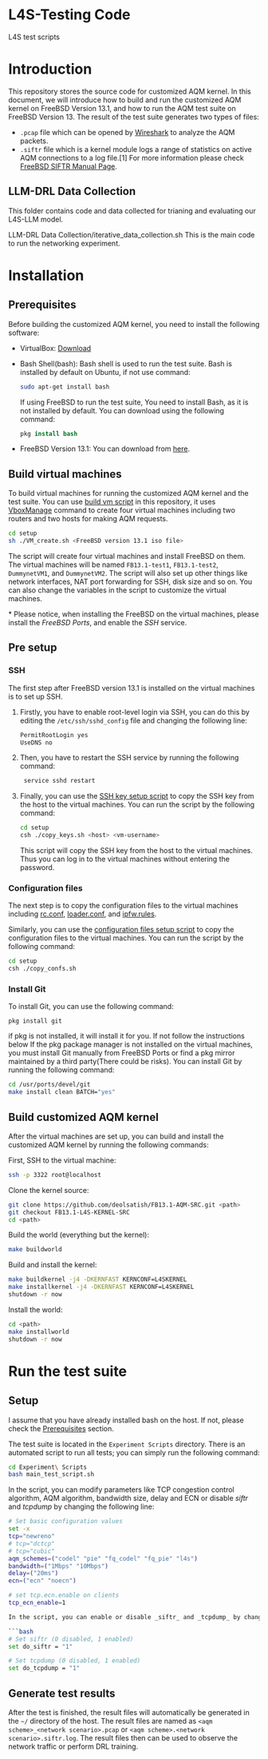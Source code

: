 # L4S-Testing Code
L4S test scripts







# Introduction

This repository stores the source code for customized AQM kernel. In this document, we will introduce how to build and run the customized AQM kernel on FreeBSD Version 13.1, and how to run the AQM test suite on FreeBSD Version 13. The result of the test suite generates two types of files:

- `.pcap` file which can be opened by [Wireshark](https://www.wireshark.org/) to analyze the AQM packets.
- `.siftr` file which is a kernel module logs a range of statistics on active AQM connections to a log file.[1] For more information please check [FreeBSD SIFTR Manual Page](https://www.freebsd.org/cgi/man.cgi?query=siftr&apropos=0&sektion=4&manpath=FreeBSD+11.0-RELEASE&arch=default&format=html).


## LLM-DRL Data Collection 
This folder contains code and data collected for trianing and evaluating our L4S-LLM model.

LLM-DRL Data Collection/iterative_data_collection.sh This is the main code to run the networking experiment.

# Installation

## Prerequisites

Before building the customized AQM kernel, you need to install the following software:

- VirtualBox: [Download](https://www.virtualbox.org/wiki/Downloads)
- Bash Shell(bash): Bash shell is used to run the test suite. Bash is installed by default on Ubuntu, if not use command:

  ```bash
  sudo apt-get install bash
  ```


  If using FreeBSD to run the test suite, You need to install Bash, as it is not installed by default. You can download using the following command:

  ```csh
  pkg install bash
  ```

- FreeBSD Version 13.1: You can download from [here](http://ftp-archive.freebsd.org/mirror/FreeBSD-Archive/old-releases/ISO-IMAGES/13.1/?C=S&O=D).

## Build virtual machines

To build virtual machines for running the customized AQM kernel and the test suite. You can use [build vm script](./setup/VM_create.sh) in this repository, it uses [VboxManage](https://www.virtualbox.org/manual/ch08.html) command to create four virtual machines including two routers and two hosts for making AQM requests.

```bash
cd setup
sh ./VM_create.sh <FreeBSD version 13.1 iso file>
```

The script will create four virtual machines and install FreeBSD on them. The virtual machines will be named `FB13.1-test1`, `FB13.1-test2`, `DummynetVM1`, and `DummynetVM2`. The script will also set up other things like network interfaces, NAT port forwarding for SSH, disk size and so on. You can also change the variables in the script to customize the virtual machines.

\* Please notice, when installing the FreeBSD on the virtual machines, please install the _FreeBSD Ports_, and enable the _SSH_ service.

## Pre setup

### SSH

The first step after FreeBSD version 13.1 is installed on the virtual machines is to set up SSH.

1. Firstly, you have to enable root-level login via SSH, you can do this by editing the `/etc/ssh/sshd_config` file and changing the following line:

   ```bash
   PermitRootLogin yes
   UseDNS no
   ```

2. Then, you have to restart the SSH service by running the following command:

   ```bash
    service sshd restart
   ```

3. Finally, you can use the [SSH key setup script](./setup/copy_keys.sh) to copy the SSH key from the host to the virtual machines. You can run the script by the following command:

   ```bash
   cd setup
   csh ./copy_keys.sh <host> <vm-username>
   ```

   This script will copy the SSH key from the host to the virtual machines. Thus you can log in to the virtual machines without entering the password.

### Configuration files

The next step is to copy the configuration files to the virtual machines including [rc.conf](<https://www.freebsd.org/cgi/man.cgi?rc.conf(5)>), [loader.conf](<https://www.freebsd.org/cgi/man.cgi?loader.conf(5)>), and [ipfw.rules](<https://www.freebsd.org/cgi/man.cgi?ipfw(8)>).

Similarly, you can use the [configuration files setup script](./setup/copy_confs.sh) to copy the configuration files to the virtual machines. You can run the script by the following command:

```bash
cd setup
csh ./copy_confs.sh
```

### Install Git
To install Git, you can use the following command:
```
pkg install git
```
if pkg is not installed, it will install it for you. If not follow the instructions below
If the pkg package manager is not installed on the virtual machines, you must install Git manually from FreeBSD Ports or find a pkg mirror maintained by a third party(There could be risks). You can install Git by running the following command:

```bash
cd /usr/ports/devel/git
make install clean BATCH="yes"
```

## Build customized AQM kernel

After the virtual machines are set up, you can build and install the customized AQM kernel by running the following commands:

First, SSH to the virtual machine:
```bash
ssh -p 3322 root@localhost
```
Clone the kernel source:
```bash
git clone https://github.com/deolsatish/FB13.1-AQM-SRC.git <path>
git checkout FB13.1-L4S-KERNEL-SRC
cd <path>
```
Build the world (everything but the kernel):
```bash
make buildworld
```
Build and install the kernel:
```bash
make buildkernel -j4 -DKERNFAST KERNCONF=L4SKERNEL
make installkernel -j4 -DKERNFAST KERNCONF=L4SKERNEL
shutdown -r now
```
Install the world:
```bash
cd <path>
make installworld
shutdown -r now
```

# Run the test suite

## Setup

I assume that you have already installed bash on the host. If not, please check the [Prerequisites](#prerequisites) section.

The test suite is located in the `Experiment Scripts` directory. There is an automated script to run all tests; you can simply run the following command:

```bash
cd Experiment\ Scripts
bash main_test_script.sh
```

In the script, you can modify parameters like TCP congestion control algorithm, AQM algorithm, bandwidth size, delay and ECN or disable _siftr_ and _tcpdump_ by changing the following line:

```bash
# Set basic configuration values
set -x
tcp="newreno"
# tcp="dctcp"
# tcp="cubic"
aqm_schemes=("codel" "pie" "fq_codel" "fq_pie" "l4s")
bandwidth=("1Mbps" "10Mbps")
delay=("20ms")
ecn=("ecn" "noecn")

# set tcp.ecn.enable on clients
tcp_ecn_enable=1

In the script, you can enable or disable _siftr_ and _tcpdump_ by changing the following line:

```bash
# Set siftr (0 disabled, 1 enabled)
set do_siftr = "1"

# Set tcpdump (0 disabled, 1 enabled)
set do_tcpdump = "1"
```

## Generate test results

After the test is finished, the result files will automatically be generated in the `~/` directory of the host. The result files are named as `<aqm scheme>_<network scenario>.pcap` or `<aqm scheme>.<network scenario>.siftr.log`. The result files then can be used to observe the network traffic or perform DRL training.
